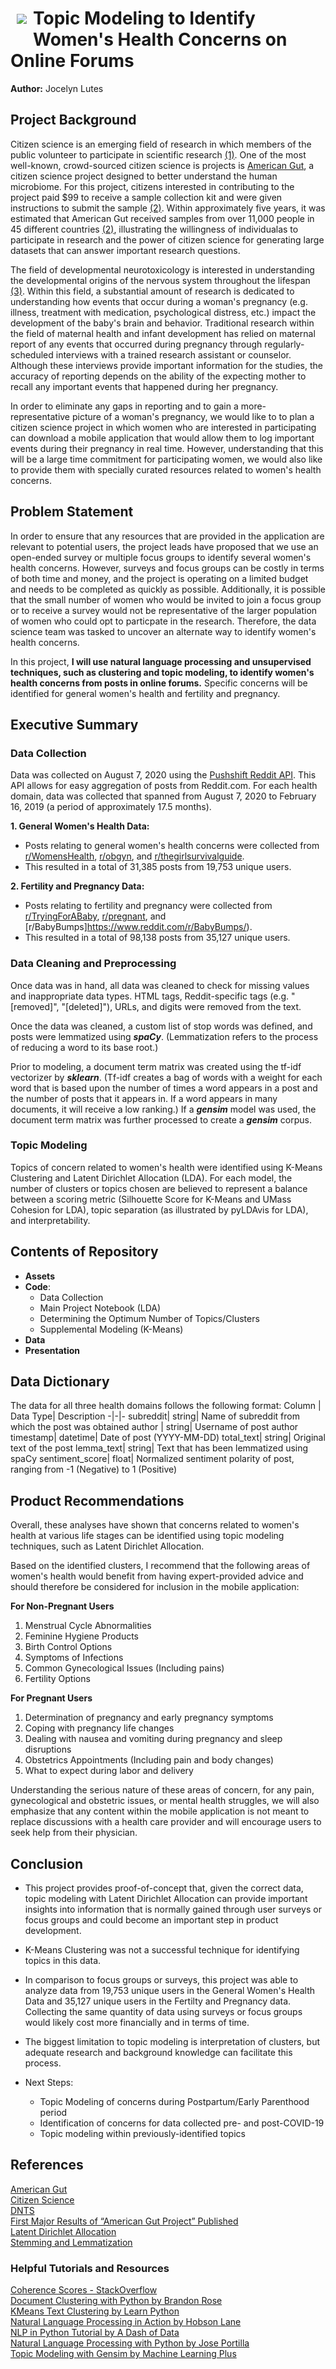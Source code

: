  <h1><img src=https://i.imgur.com/QPFf1hw.png style="float: left; margin: 10px;"> 

# Topic Modeling to Identify Women's Health Concerns on Online Forums

**Author:** Jocelyn Lutes

## Project Background

Citizen science is an emerging field of research in which members of the public volunteer to participate in scientific research [(1)](https://www.citizenscience.gov/about/#). One of the most well-known, crowd-sourced citizen science is projects is [American Gut](https://msystems.asm.org/content/3/3/e00031-18), a citizen science project designed to better understand the human microbiome. For this project, citizens interested in contributing to the project paid $99 to receive a sample collection kit and were given instructions to submit the sample [(2)](https://anesthesiology.duke.edu/?p=846744). Within approximately five years, it was estimated that American Gut received samples from over 11,000 people in 45 different countries [(2)](https://anesthesiology.duke.edu/?p=846744), illustrating the willingness of individualas to participate in research and the power of citizen science for generating large datasets that can answer important research questions.

The field of developmental neurotoxicology is interested in understanding the developmental origins of the nervous system throughout the lifespan [(3)](https://www.dntshome.org). Within this field, a substantial amount of research is dedicated to understanding how events that occur during a woman's pregnancy (e.g. illness, treatment with medication, psychological distress, etc.) impact the development of the baby's brain and behavior. Traditional research within the field of maternal health and infant development has relied on maternal report of any events that occurred during pregnancy through regularly-scheduled interviews with a trained research assistant or counselor. Although these interviews provide important information for the studies, the accuracy of reporting depends on the ability of the expecting mother to recall any important events that happened during her pregnancy. 

In order to eliminate any gaps in reporting and to gain a more-representative picture of a woman's pregnancy, we would like to to plan a citizen science project in which women who are interested in participating can download a mobile application that would allow them to log important events during their pregnancy in real time. However, understanding that this will be a large time commitment for participating women, we would also like to provide them with specially curated resources related to women's health concerns. 

## Problem Statement
In order to ensure that any resources that are provided in the application are relevant to potential users, the project leads have proposed that we use an open-ended survey or multiple focus groups to identify several women's health concerns. However, surveys and focus groups can be costly in terms of both time and money, and the project is operating on a limited budget and needs to be completed as quickly as possible. Additionally, it is possible that the small number of women who would be invited to join a focus group or to receive a survey would not be representative of the larger population of women who could opt to particpate in the research. Therefore, the data science team was tasked to uncover an alternate way to identify women's health concerns.

In this project, **I will use natural language processing and unsupervised techniques, such as clustering and topic modeling, to identify women's health concerns from posts in online forums.** Specific concerns will be identified for general women's health and fertility and pregnancy.

## Executive Summary

### Data Collection
Data was collected on August 7, 2020 using the [Pushshift Reddit API](https://github.com/pushshift/api). This API allows for easy aggregation of posts from Reddit.com. For each health domain, data was collected that spanned from August 7, 2020 to February 16, 2019 (a period of approximately 17.5 months).    

**1. General Women's Health Data:**  
* Posts relating to general women's health concerns were collected from [r/WomensHealth](https://www.reddit.com/r/WomensHealth/), [r/obgyn](https://www.reddit.com/r/obgyn/), and [r/thegirlsurvivalguide](https://www.reddit.com/r/TheGirlSurvivalGuide/). 
* This resulted in a total of 31,385 posts from 19,753 unique users.

**2. Fertility and Pregnancy Data:**  
* Posts relating to fertility and pregnancy were collected from [r/TryingForABaby](https://www.reddit.com/r/TryingForABaby/), [r/pregnant](https://www.reddit.com/r/pregnant/), and [r/BabyBumps]https://www.reddit.com/r/BabyBumps/). 
* This resulted in a total of 98,138 posts from 35,127 unique users.


### Data Cleaning and Preprocessing
Once data was in hand, all data was cleaned to check for missing values and inappropriate data types. HTML tags, Reddit-specific tags (e.g. "[removed]", "[deleted]"), URLs, and digits were removed from the text. 

Once the data was cleaned, a custom list of stop words was defined, and posts were lemmatized using ***spaCy***. (Lemmatization refers to the process of reducing a word to its base root.) 

Prior to modeling, a document term matrix was created using the tf-idf vectorizer by ***sklearn***. (Tf-idf creates a bag of words with a weight for each word that is based upon the number of times a word appears in a post and the number of posts that it appears in. If a word appears in many documents, it will receive a low ranking.) If a ***gensim*** model was used, the document term matrix was further processed to create a ***gensim*** corpus. 

### Topic Modeling
Topics of concern related to women's health were identified using K-Means Clustering and Latent Dirichlet Allocation (LDA). For each model, the number of clusters or topics chosen are believed to represent a balance between a scoring metric (Silhouette Score for K-Means and UMass Cohesion for LDA), topic separation (as illustrated by pyLDAvis for LDA), and interpretability. 

## Contents of Repository
* **Assets**   
* **Code**:
    * Data Collection
    * Main Project Notebook (LDA)
    * Determining the Optimum Number of Topics/Clusters
    * Supplemental Modeling (K-Means)
* **Data**   
* **Presentation**   


## Data Dictionary
The data for all three health domains follows the following format:
Column | Data Type| Description
-|-|-
subreddit| string| Name of subreddit from which the post was obtained
author | string| Username of post author
timestamp| datetime| Date of post (YYYY-MM-DD)
total_text| string| Original text of the post
lemma_text| string| Text that has been lemmatized using spaCy
sentiment_score| float| Normalized sentiment polarity of post, ranging from -1 (Negative) to 1 (Positive) 

## Product Recommendations

Overall, these analyses have shown that concerns related to women's health at various life stages can be identified using topic modeling techniques, such as Latent Dirichlet Allocation. 

Based on the identified clusters, I recommend that the following areas of women's health would benefit from having expert-provided advice and should therefore be considered for inclusion in the mobile application:

**For Non-Pregnant Users**
1. Menstrual Cycle Abnormalities
2. Feminine Hygiene Products
3. Birth Control Options
4. Symptoms of Infections
5. Common Gynecological Issues (Including pains)
6. Fertility Options

**For Pregnant Users**
1. Determination of pregnancy and early pregnancy symptoms
2. Coping with pregnancy life changes
3. Dealing with nausea and vomiting during pregnancy and sleep disruptions
4. Obstetrics Appointments (Including pain and body changes)
5. What to expect during labor and delivery


Understanding the serious nature of these areas of concern, for any pain, gynecological and obstetric issues, or mental health struggles, we will also emphasize that any content within the mobile application is not meant to replace discussions with a health care provider and will encourage users to seek help from their physician. 

## Conclusion

* This project provides proof-of-concept that, given the correct data, topic modeling with Latent Dirichlet Allocation can provide important insights into information that is normally gained through user surveys or focus groups and could become an important step in product development. 

* K-Means Clustering was not a successful technique for identifying topics in this data.

* In comparison to focus groups or surveys, this project was able to analyze data from 19,753 unique users in the General Women's Health Data and 35,127 unique users in the Fertilty and Pregnancy data. Collecting the same quantity of data using surveys or focus groups would likely cost more financially and in terms of time.

* The biggest limitation to topic modeling is interpretation of clusters, but adequate research and background knowledge can facilitate this process.

* Next Steps:
    * Topic Modeling of concerns during Postpartum/Early Parenthood period
    * Identification of concerns for data collected pre- and post-COVID-19
    * Topic modeling within previously-identified topics

## References

[American Gut](https://msystems.asm.org/content/3/3/e00031-18)  
[Citizen Science](https://www.citizenscience.gov/about/#)  
[DNTS](https://www.dntshome.org)  
[First Major Results of “American Gut Project” Published](https://anesthesiology.duke.edu/?p=846744)  
[Latent Dirichlet Allocation](https://www.jmlr.org/papers/volume3/blei03a/blei03a.pdf)  
[Stemming and Lemmatization](https://nlp.stanford.edu/IR-book/html/htmledition/stemming-and-lemmatization-1.html)  

### Helpful Tutorials and Resources
[Coherence Scores - StackOverflow](https://stackoverflow.com/questions/54762690/coherence-score-0-4-is-good-or-bad)  
[Document Clustering with Python by Brandon Rose](http://brandonrose.org/clustering#Hierarchical-document-clustering)  
[KMeans Text Clustering by Learn Python](https://pythonprogramminglanguage.com/kmeans-text-clustering/)  
[Natural Language Processing in Action by Hobson Lane](https://www.amazon.com/gp/product/1617294632/ref=ppx_yo_dt_b_asin_title_o05_s00?ie=UTF8&psc=1)  
[NLP in Python Tutorial by A Dash of Data](https://github.com/adashofdata/nlp-in-python-tutorial)  
[Natural Language Processing with Python by Jose Portilla](https://www.udemy.com/course/nlp-natural-language-processing-with-python/)  
[Topic Modeling with Gensim by Machine Learning Plus](https://www.machinelearningplus.com/nlp/topic-modeling-gensim-python/)   





